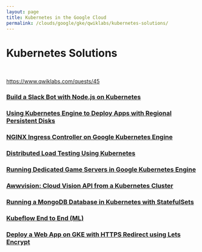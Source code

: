 ```yaml
---
layout: page
title: Kubernetes in the Google Cloud
permalink: /clouds/google/gke/qwiklabs/kubernetes-solutions/
---
```


# Kubernetes Solutions

<br/>

https://www.qwiklabs.com/quests/45


### [Build a Slack Bot with Node.js on Kubernetes](/clouds/google/gke/qwiklabs/kubernetes-solutions/build-a-slack-bot-with-nodejs-on-kubernetes/)

### [Using Kubernetes Engine to Deploy Apps with Regional Persistent Disks](/clouds/google/gke/qwiklabs/kubernetes-solutions/using-kubernetes-engine-to-deploy-apps-with-regional-persistent-disks/)

### [NGINX Ingress Controller on Google Kubernetes Engine](/clouds/google/gke/qwiklabs/kubernetes-solutions/nginx-ingress-controller-on-google-kubernetes-engine/)

### [Distributed Load Testing Using Kubernetes](/clouds/google/gke/qwiklabs/kubernetes-solutions/distributed-load-testing-using-kubernetes/)

### [Running Dedicated Game Servers in Google Kubernetes Engine](/clouds/google/gke/qwiklabs/kubernetes-solutions/running-dedicated-game-servers-in-google-kubernetes-engine/)

### [Awwvision: Cloud Vision API from a Kubernetes Cluster](https://matematika.org/clouds/google/qwiklabs/advanced-ml-infrastructure/awwvision/)

### [Running a MongoDB Database in Kubernetes with StatefulSets](/clouds/google/gke/qwiklabs/kubernetes-solutions/running-a-mongodb-database-in-kubernetes-with-statefulsets/)

### [Kubeflow End to End (ML)](https://matematika.org/clouds/google/qwiklabs/advanced-ml-infrastructure/kubeflow-end-to-end/)

### [Deploy a Web App on GKE with HTTPS Redirect using Lets Encrypt](/clouds/google/gke/qwiklabs/kubernetes-solutions/deploy-a-web-app-on-gke-with-https-redirect-using-lets-encrypt/)


